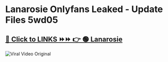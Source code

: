 
 # Lanarosie Onlyfans Leaked - Update Files 5wd05

## <h2><a href="https://clipsfans.com/Lanarosie&ref=git">🔗 Click to LINKS ⏩⏩ 👉 🟢 Lanarosie </a></h2>

<a href="https://clipsfans.com/Lanarosie&ref=git" rel="nofollow" data-target="animated-image.originalLink"><img src="https://i.ibb.co.com/xMMVF88/686577567.gif" alt="Viral Video Original" style="max-width: 100%; display: inline-block;" data-target="animated-image.originalImage"></a>

